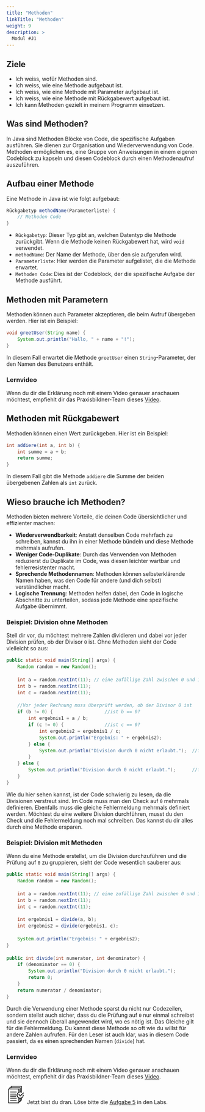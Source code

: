 ```yaml
---
title: "Methoden"
linkTitle: "Methoden"
weight: 9
description: >
  Modul #J1
---
```


## Ziele

- Ich weiss, wofür Methoden sind.
- Ich weiss, wie eine Methode aufgebaut ist.
- Ich weiss, wie eine Methode mit Parameter aufgebaut ist.
- Ich weiss, wie eine Methode mit Rückgabewert aufgebaut ist.
- Ich kann Methoden gezielt in meinem Programm einsetzen.

## Was sind Methoden?

In Java sind Methoden Blöcke von Code, die spezifische Aufgaben ausführen. Sie dienen zur Organisation und
Wiederverwendung von Code. Methoden ermöglichen es, eine Gruppe von Anweisungen in einem eigenen Codeblock zu kapseln
und diesen Codeblock durch einen Methodenaufruf auszuführen.

## Aufbau einer Methode

Eine Methode in Java ist wie folgt aufgebaut:

```java
Rückgabetyp methodName(Parameterliste) {
    // Methoden Code
}
```

- `Rückgabetyp`: Dieser Typ gibt an, welchen Datentyp die Methode zurückgibt. Wenn die Methode keinen Rückgabewert hat, wird `void` verwendet.
- `methodName`: Der Name der Methode, über den sie aufgerufen wird.
- `Parameterliste`: Hier werden die Parameter aufgelistet, die die Methode erwartet.
- `Methoden Code`: Dies ist der Codeblock, der die spezifische Aufgabe der Methode ausführt.

## Methoden mit Parametern

Methoden können auch Parameter akzeptieren, die beim Aufruf übergeben werden. Hier ist ein Beispiel:

```java
void greetUser(String name) {
    System.out.println("Hallo, " + name + "!");
}
```

In diesem Fall erwartet die Methode `greetUser` einen `String`-Parameter, der den Namen des Benutzers enthält.

### Lernvideo

Wenn du dir die Erklärung noch mit einem Video genauer anschauen möchtest, empfiehlt dir das Praxisbildner-Team dieses
[Video](https://www.youtube.com/watch?v=oSDtCcDXcTM).

## Methoden mit Rückgabewert

Methoden können einen Wert zurückgeben. Hier ist ein Beispiel:

```java
int addiere(int a, int b) {
    int summe = a + b;
    return summe;
}
```

In diesem Fall gibt die Methode `addiere` die Summe der beiden übergebenen Zahlen als `int` zurück.

## Wieso brauche ich Methoden?

Methoden bieten mehrere Vorteile, die deinen Code übersichtlicher und effizienter machen:

- **Wiederverwendbarkeit**: Anstatt denselben Code mehrfach zu schreiben, kannst du ihn in einer Methode bündeln und diese Methode mehrmals aufrufen.
- **Weniger Code-Duplikate**: Durch das Verwenden von Methoden reduzierst du Duplikate im Code, was diesen leichter wartbar und fehlerresistenter macht.
- **Sprechende Methodennamen**: Methoden können selbsterklärende Namen haben, was den Code für andere (und dich selbst) verständlicher macht.
- **Logische Trennung**: Methoden helfen dabei, den Code in logische Abschnitte zu unterteilen, sodass jede Methode eine spezifische Aufgabe übernimmt.

### Beispiel: Division ohne Methoden

Stell dir vor, du möchtest mehrere Zahlen dividieren und dabei vor jeder Division prüfen, ob der Divisor `0` ist. Ohne Methoden sieht der Code vielleicht so aus:

```java
public static void main(String[] args) {
    Random random = new Random();

    int a = random.nextInt(11); // eine zufällige Zahl zwischen 0 und 10
    int b = random.nextInt(11);
    int c = random.nextInt(11);

    //Vor jeder Rechnung muss überprüft werden, ob der Divisor 0 ist
    if (b != 0) {                   //ist b == 0?
        int ergebnis1 = a / b;
        if (c != 0) {               //ist c == 0?
            int ergebnis2 = ergebnis1 / c;
            System.out.println("Ergebnis: " + ergebnis2);
        } else {
            System.out.println("Division durch 0 nicht erlaubt.");  //falls c == 0 ist
        }
    } else {
        System.out.println("Division durch 0 nicht erlaubt.");      //falls b == 0 ist
    }
}
```

Wie du hier sehen kannst, ist der Code schwierig zu lesen, da die Divisionen verstreut sind. Im Code muss man den Check auf `0` mehrmals definieren.
Ebenfalls muss die gleiche Fehlermeldung mehrmals definiert werden. Möchtest du eine weitere Division durchführen, musst du den Check und die Fehlermeldung noch mal schreiben.
Das kannst du dir alles durch eine Methode ersparen.

### Beispiel: Division mit Methoden

Wenn du eine Methode erstellst, um die Division durchzuführen und die Prüfung auf `0` zu gruppieren, sieht der Code wesentlich sauberer aus:

```java
public static void main(String[] args) {
    Random random = new Random();

    int a = random.nextInt(11); // eine zufällige Zahl zwischen 0 und 10
    int b = random.nextInt(11);
    int c = random.nextInt(11);

    int ergebnis1 = divide(a, b);
    int ergebnis2 = divide(ergebnis1, c);

    System.out.println("Ergebnis: " + ergebnis2);
}

public int divide(int numerator, int denominator) {
    if (denominator == 0) {
        System.out.println("Division durch 0 nicht erlaubt.");
        return 0;
    }
    return numerator / denominator;
}
```

Durch die Verwendung einer Methode sparst du nicht nur Codezeilen, sondern stellst auch sicher, dass du die Prüfung auf `0` nur einmal schreibst und sie dennoch überall angewendet wird, wo es nötig ist.
Das Gleiche gilt für die Fehlermeldung. Du kannst diese Methode so oft wie du willst für andere Zahlen aufrufen.
Für den Leser ist auch klar, was in diesem Code passiert, da es einen sprechenden Namen (`divide`) hat.

### Lernvideo

Wenn du dir die Erklärung noch mit einem Video genauer anschauen möchtest, empfiehlt dir das Praxisbildner-Team dieses
[Video](https://www.youtube.com/watch?v=qQ79aq7HZ-U).

![task1](/images/task.png) Jetzt bist du dran. Löse bitte die [Aufgabe 5](../../../../labs/02_java/03_java-grundlagen/01_basicexercises/#aufgabe-5---methoden) in den Labs.
